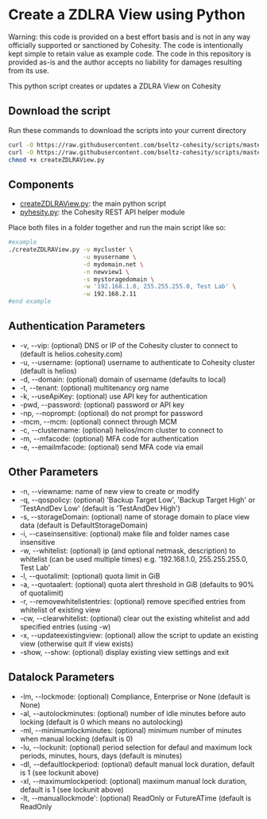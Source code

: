 # Create a ZDLRA View using Python

Warning: this code is provided on a best effort basis and is not in any way officially supported or sanctioned by Cohesity. The code is intentionally kept simple to retain value as example code. The code in this repository is provided as-is and the author accepts no liability for damages resulting from its use.

This python script creates or updates a ZDLRA View on Cohesity

## Download the script

Run these commands to download the scripts into your current directory

```bash
curl -O https://raw.githubusercontent.com/bseltz-cohesity/scripts/master/python/createZDLRAView/createZDLRAView.py
curl -O https://raw.githubusercontent.com/bseltz-cohesity/scripts/master/python/pyhesity.py
chmod +x createZDLRAView.py
```

## Components

* [createZDLRAView.py](https://raw.githubusercontent.com/bseltz-cohesity/scripts/master/python/createZDLRAView/createZDLRAView.py): the main python script
* [pyhesity.py](https://raw.githubusercontent.com/bseltz-cohesity/scripts/master/python/pyhesity/pyhesity.py): the Cohesity REST API helper module

Place both files in a folder together and run the main script like so:

```bash
#example
./createZDLRAView.py -v mycluster \
                     -u myusername \
                     -d mydomain.net \
                     -n newview1 \
                     -s mystoragedomain \
                     -w '192.168.1.0, 255.255.255.0, Test Lab' \
                     -w 192.168.2.11
#end example
```

## Authentication Parameters

* -v, --vip: (optional) DNS or IP of the Cohesity cluster to connect to (default is helios.cohesity.com)
* -u, --username: (optional) username to authenticate to Cohesity cluster (default is helios)
* -d, --domain: (optional) domain of username (defaults to local)
* -t, --tenant: (optional) multitenancy org name
* -k, --useApiKey: (optional) use API key for authentication
* -pwd, --password: (optional) password or API key
* -np, --noprompt: (optional) do not prompt for password
* -mcm, --mcm: (optional) connect through MCM
* -c, --clustername: (optional) helios/mcm cluster to connect to
* -m, --mfacode: (optional) MFA code for authentication
* -e, --emailmfacode: (optional) send MFA code via email

## Other Parameters

* -n, --viewname: name of new view to create or modify
* -q, --qospolicy: (optional) 'Backup Target Low', 'Backup Target High' or 'TestAndDev Low' (default is 'TestAndDev High')
* -s, --storageDomain: (optional) name of storage domain to place view data (default is DefaultStorageDomain)
* -i, --caseinsensitive: (optional) make file and folder names case insensitive
* -w, --whitelist: (optional) ip (and optional netmask, description) to whitelist (can be used multiple times) e.g. '192.168.1.0, 255.255.255.0, Test Lab'
* -l, --quotalimit: (optional) quota limit in GiB
* -a, --quotaalert: (optional) quota alert threshold in GiB (defaults to 90% of quotalimit)
* -r, --removewhitelistentries: (optional) remove specified entries from whitelist of existing view
* -cw, --clearwhitelist: (optional) clear out the existing whitelist and add specified entries (using -w)
* -x, --updateexistingview: (optional) allow the script to update an existing view (otherwise quit if view exists)
* -show, --show: (optional) display existing view settings and exit

## Datalock Parameters

* -lm, --lockmode: (optional) Compliance, Enterprise or None (default is None)
* -al, --autolockminutes: (optional) number of idle minutes before auto locking (default is 0 which means no autolocking)
* -ml, --minimumlockminutes: (optional) minimum number of minutes when manual locking (default is 0)
* -lu, --lockunit: (optional) period selection for defaul and maximum lock periods, minutes, hours, days (default is minutes)
* -dl, --defaultlockperiod: (optional) default manual lock duration, default is 1 (see lockunit above)
* -xl, --maximumlockperiod: (optional) maximum manual lock duration, default is 1 (see lockunit above)
* -lt, --manuallockmode': (optional) ReadOnly or FutureATime (default is ReadOnly
